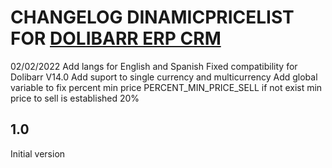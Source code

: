 # CHANGELOG DINAMICPRICELIST FOR [DOLIBARR ERP CRM](https://www.dolibarr.org)

02/02/2022
Add langs for English and Spanish
Fixed compatibility for Dolibarr V14.0
Add suport to single currency and multicurrency
Add global variable to fix percent min price PERCENT_MIN_PRICE_SELL if not exist min price to sell is established 20%
## 1.0

Initial version
